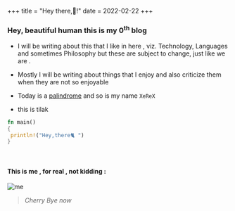 +++
title = "Hey there,👺!"
date = 2022-02-22
+++

### Hey, beautiful human this is my 0<sup>th</sup> blog

- I will be writing about this that I like in here , viz. Technology, Languages and sometimes Philosophy but these are subject to change, just like we are .

- Mostly I will be writing about things that I enjoy and also criticize them when they are not so enjoyable

- Today is a [palindrome](https://en.wikipedia.org/wiki/Palindrome) and so is my name `XeReX`
- this is tilak
```rust
fn main()
{
 println!("Hey,there🐈 ")
}

```






<br/>

#### This is me , for real , not kidding :

![me](/images/hey.jpg)

> *Cherry Bye now*
